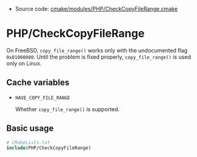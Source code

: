<!-- This is auto-generated file. -->
* Source code: [cmake/modules/PHP/CheckCopyFileRange.cmake](https://github.com/petk/php-build-system/blob/master/cmake/cmake/modules/PHP/CheckCopyFileRange.cmake)

# PHP/CheckCopyFileRange

On FreeBSD, `copy_file_range()` works only with the undocumented flag
`0x01000000`. Until the problem is fixed properly, `copy_file_range()` is used
only on Linux.

## Cache variables

* `HAVE_COPY_FILE_RANGE`

  Whether `copy_file_range()` is supported.

## Basic usage

```cmake
# CMakeLists.txt
include(PHP/CheckCopyFileRange)
```
